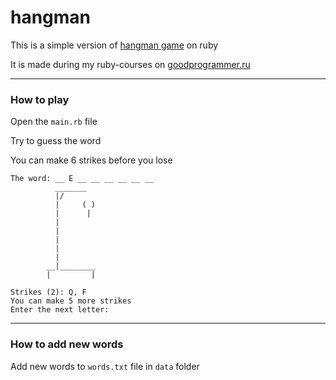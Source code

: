 # hangman
This is a simple version of [hangman game](https://en.wikipedia.org/wiki/Hangman_(game)) on ruby

It is made during my ruby-courses on [goodprogrammer.ru](https://goodprogrammer.ru/)
***
### How to play

Open the `main.rb` file

Try to guess the word

You can make 6 strikes before you lose

```console
The word: __ E __ __ __ __ __ __
          _______
          |/
          |     ( )
          |      |
          |
          |
          |
          |
          |
        __|________
        |         |

Strikes (2): Q, F
You can make 5 more strikes
Enter the next letter:
```
***
### How to add new words

Add new words to `words.txt` file in `data` folder
